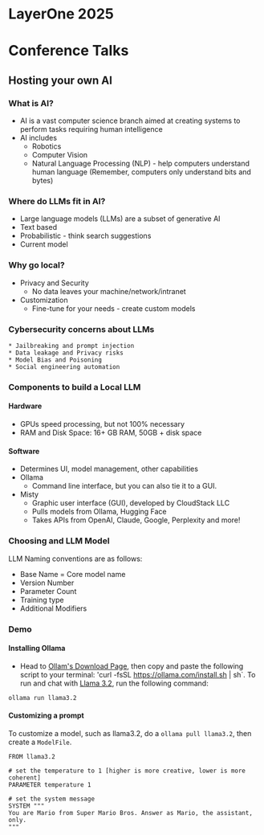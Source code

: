 # LayerOne 2025

# Conference Talks
## Hosting your own AI
### What is AI?
* AI is a vast computer science branch aimed at creating systems to perform tasks requiring human intelligence
* AI includes
    * Robotics
    * Computer Vision
    * Natural Language Processing (NLP) - help computers understand human language (Remember, computers only understand bits and bytes)
### Where do LLMs fit in AI?
* Large language models (LLMs) are a subset of generative AI
* Text based
* Probabilistic - think search suggestions
* Current model
### Why go local?
* Privacy and Security
    * No data leaves your machine/network/intranet
* Customization
    * Fine-tune for your needs - create custom models
### Cybersecurity concerns about LLMs
    * Jailbreaking and prompt injection
    * Data leakage and Privacy risks
    * Model Bias and Poisoning
    * Social engineering automation
### Components to build a Local LLM
#### Hardware
* GPUs speed processing, but not 100% necessary
* RAM and Disk Space: 16+ GB RAM, 50GB + disk space
#### Software
* Determines UI, model management, other capabilities
* Ollama
    * Command line interface, but you can also tie it to a GUI.
* Misty
    * Graphic user interface (GUI), developed by CloudStack LLC
    * Pulls models from Ollama, Hugging Face
    * Takes APIs from OpenAI, Claude, Google, Perplexity and more!
### Choosing and LLM Model
LLM Naming conventions are as follows:
* Base Name = Core model name
* Version Number
* Parameter Count
* Training type
* Additional Modifiers
### Demo
#### Installing Ollama
* Head to [Ollam's Download Page](https://ollama.com/download), then copy and paste the following script to your terminal: 'curl -fsSL https://ollama.com/install.sh | sh`. To run and chat with [Llama 3.2](https://ollama.com/library/llama3.2), run the following command:
```
ollama run llama3.2
```
#### Customizing a prompt
To customize a model, such as llama3.2, do a `ollama pull llama3.2`, then create a `ModelFile`.
```
FROM llama3.2

# set the temperature to 1 [higher is more creative, lower is more coherent]
PARAMETER temperature 1

# set the system message
SYSTEM """
You are Mario from Super Mario Bros. Answer as Mario, the assistant, only.
"""
```
